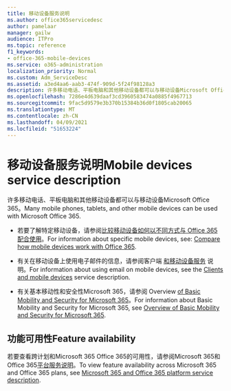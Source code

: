 ```yaml
---
title: 移动设备服务说明
ms.author: office365servicedesc
author: pamelaar
manager: gailw
audience: ITPro
ms.topic: reference
f1_keywords:
- office-365-mobile-devices
ms.service: o365-administration
localization_priority: Normal
ms.custom: Adm_ServiceDesc
ms.assetid: a3ed4aa6-aab3-474f-909d-5f24f98128a3
description: 许多移动电话、平板电脑和其他移动设备都可以与移动设备Microsoft Office 365。
ms.openlocfilehash: 7286e4d639daaf3cd3960583474a0885f4967713
ms.sourcegitcommit: 9fac5d9579e3b370b15384b36d0f1805cab20065
ms.translationtype: MT
ms.contentlocale: zh-CN
ms.lasthandoff: 04/09/2021
ms.locfileid: "51653224"
---
```

# <a name="mobile-devices-service-description"></a><span data-ttu-id="6c254-103">移动设备服务说明</span><span class="sxs-lookup"><span data-stu-id="6c254-103">Mobile devices service description</span></span>

<span data-ttu-id="6c254-104">许多移动电话、平板电脑和其他移动设备都可以与移动设备Microsoft Office 365。</span><span class="sxs-lookup"><span data-stu-id="6c254-104">Many mobile phones, tablets, and other mobile devices can be used with Microsoft Office 365.</span></span> 
  
- <span data-ttu-id="6c254-105">若要了解特定移动设备，请参阅[比较移动设备如何以不同方式与 Office 365 配合使用](https://go.microsoft.com/fwlink/p/?LinkId=282337)。</span><span class="sxs-lookup"><span data-stu-id="6c254-105">For information about specific mobile devices, see: [Compare how mobile devices work with Office 365](https://go.microsoft.com/fwlink/p/?LinkId=282337).</span></span>
    
- <span data-ttu-id="6c254-106">有关在移动设备上使用电子邮件的信息，请参阅客户端 [和移动设备服务](../exchange-online-service-description/clients-and-mobile-devices.md) 说明。</span><span class="sxs-lookup"><span data-stu-id="6c254-106">For information about using email on mobile devices, see the [Clients and mobile devices](../exchange-online-service-description/clients-and-mobile-devices.md) service description.</span></span> 
    
- <span data-ttu-id="6c254-107">有关基本移动性和安全性Microsoft 365，请参阅 Overview [of Basic Mobility and Security for Microsoft 365](/microsoft-365/admin/basic-mobility-security/overview)。</span><span class="sxs-lookup"><span data-stu-id="6c254-107">For information about Basic Mobility and Security for Microsoft 365, see [Overview of Basic Mobility and Security for Microsoft 365](/microsoft-365/admin/basic-mobility-security/overview).</span></span>
    
## <a name="feature-availability"></a><span data-ttu-id="6c254-108">功能可用性</span><span class="sxs-lookup"><span data-stu-id="6c254-108">Feature availability</span></span>

<span data-ttu-id="6c254-109">若要查看跨计划和Microsoft 365 Office 365的可用性，请参阅Microsoft 365和 Office 365[平台服务说明](office-365-platform-service-description.md)。</span><span class="sxs-lookup"><span data-stu-id="6c254-109">To view feature availability across Microsoft 365 and Office 365 plans, see [Microsoft 365 and Office 365 platform service description](office-365-platform-service-description.md).</span></span>
